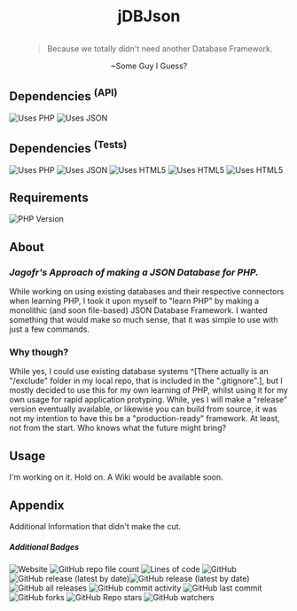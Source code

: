 <div style="display: flex; align-items:center;justify-content:center;flex-flow:column nowrap;flex-grow:1;">
    <h1>jDBJson</h1>
    <blockquote name="jokequote" id="jokequote">Because we totally didn't need another Database Framework.</blockquote>
    <legend for="jokequote">~Some Guy I Guess?</legend>
</div>

## Dependencies <sup>(API)</sup>
![Uses PHP](https://img.shields.io/static/v1?label=&message=PHP7&color=101&logo=PHP) ![Uses JSON](https://img.shields.io/static/v1?label=&logo=json&message=JSON&color=101) 

## Dependencies <sup>(Tests)</sup>
![Uses PHP](https://img.shields.io/static/v1?label=&message=PHP7&color=101&logo=PHP) ![Uses JSON](https://img.shields.io/static/v1?label=&logo=json&message=JSON&color=101) ![Uses HTML5](https://img.shields.io/static/v1?label=&logo=html5&message=HTML5&color=101) ![Uses HTML5](https://img.shields.io/static/v1?label=&logo=css3&message=CSS%203&color=101)
![Uses HTML5](https://img.shields.io/static/v1?label=&logo=css3&message=CSS%203&color=101)

## Requirements
![PHP Version](https://img.shields.io/static/v1?label=PHP&message=>=7.4.33&color=8C94C4&logo=PHP)

## About

### *Jagofr's Approach of making a JSON Database for PHP.*

While working on using existing databases and their respective connectors when learning PHP, I took it upon myself to "learn PHP" by making a monolithic (and soon file-based) JSON Database Framework. I wanted something that would make so much sense, that it was simple to use with just a few commands.


### Why though?

While yes, I could use existing database systems ^[There actually is an "/exclude" folder in my local repo, that is included in the ".gitignore".], but I mostly decided to use this for my own learning of PHP, whilst using it for my own usage for rapid application protyping. While, yes I will make a "release" version eventually available, or likewise you can build from source, it was not my intention to have this be a "production-ready" framework. At least, not from the start. Who knows what the future might bring?

## Usage

I'm working on it. Hold on. A Wiki would be available soon.

## Appendix
Additional Information that didn't make the cut.

##### Additional Badges
![Website](https://img.shields.io/website?down_color=red&down_message=Check%20website%21&up_color=green&up_message=Hire%20me%21&url=https%3A%2F%2Favato.media%2F)
![GitHub repo file count](https://img.shields.io/github/directory-file-count/jagofr/php--jDbJson) ![Lines of code](https://img.shields.io/tokei/lines/github/jagofr/php--jDbJson) 
![GitHub](https://img.shields.io/github/license/jagofr/php--jDbJson)  
![GitHub release (latest by date)](https://img.shields.io/github/v/release/jagofr/php--jDbJson)![GitHub release (latest by date)](https://img.shields.io/github/v/release/jagofr/php--jDbJson) ![GitHub all releases](https://img.shields.io/github/downloads/jagofr/php--jDbJson/total)
![GitHub commit activity](https://img.shields.io/github/commit-activity/w/jagofr/php--jDbJson) ![GitHub last commit](https://img.shields.io/github/last-commit/jagofr/php--jDbJson)
![GitHub forks](https://img.shields.io/github/forks/jagofr/php--jDbJson?style=social) ![GitHub Repo stars](https://img.shields.io/github/stars/jagofr/php--jDbJson?style=social) ![GitHub watchers](https://img.shields.io/github/watchers/jagofr/php--jDbJson?style=social)